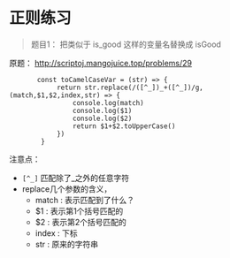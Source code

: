 # 正则练习

>题目1： 把类似于 is_good 这样的变量名替换成 isGood

原题： http://scriptoj.mangojuice.top/problems/29 

```
       const toCamelCaseVar = (str) => {
            return str.replace(/([^_])_+([^_])/g,(match,$1,$2,index,str) => {
                console.log(match)
                console.log($1)
                console.log($2)
                return $1+$2.toUpperCase()
            })
        }

```

注意点：

- ```[^_]```  匹配除了_之外的任意字符
- replace几个参数的含义，
    + match : 表示匹配到了什么？ 
    + $1 : 表示第1个括号匹配的
    + $2 : 表示第2个括号匹配的
    + index : 下标
    + str : 原来的字符串